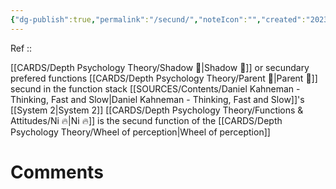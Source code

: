 ```yaml
---
{"dg-publish":true,"permalink":"/secund/","noteIcon":"","created":"2023-04-07T16:05:07.672+02:00","updated":"2023-04-10T17:21:01.915+02:00"}
---
```


Ref :: 

[[CARDS/Depth Psychology Theory/Shadow 👤\|Shadow 👤]] or secundary prefered functions
[[CARDS/Depth Psychology Theory/Parent 🤨\|Parent 🤨]] secund in the function stack
[[SOURCES/Contents/Daniel Kahneman - Thinking, Fast and Slow\|Daniel Kahneman - Thinking, Fast and Slow]]'s [[System 2\|System 2]] 
[[CARDS/Depth Psychology Theory/Functions & Attitudes/Ni 🔥\|Ni 🔥]] is the secund function of the [[CARDS/Depth Psychology Theory/Wheel of perception\|Wheel of perception]]


# Comments 
<script src="https://utteranc.es/client.js"
        repo="Heart4sides/Comment_Section"
        issue-term="pathname"
        theme="gruvbox-dark"
        crossorigin="anonymous"
        async>
</script>